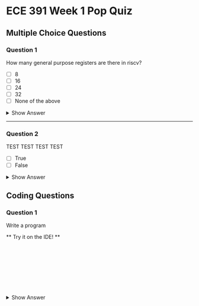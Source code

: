 # ECE 391 Week 1 Pop Quiz


## Multiple Choice Questions

### Question 1
How many general purpose registers are there in riscv? 
- [ ] 8
- [ ] 16
- [ ] 24
- [ ] 32
- [ ] None of the above

<details>
<summary>Show Answer</summary>
<br>
RISCV has 32 General Purpose Registers. 

![alt text](image-1.png)
</details>

---

### Question 2
TEST TEST TEST TEST
- [ ] True
- [ ] False

<details>
<summary>Show Answer</summary>
<br>
**False** - Explanation 2
</details>



## Coding Questions

### Question 1
Write a program

** Try it on the IDE! **

```python









```

<details>
<summary>Show Answer</summary>
<br>
**False** - Explanation 2
</details>